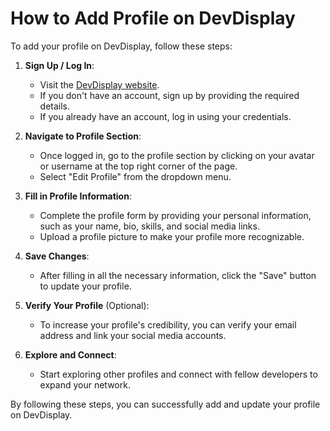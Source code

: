 # How to Add Profile on DevDisplay

To add your profile on DevDisplay, follow these steps:

1. **Sign Up / Log In**:
   - Visit the [DevDisplay website](https://www.devdisplay.com).
   - If you don't have an account, sign up by providing the required details.
   - If you already have an account, log in using your credentials.

2. **Navigate to Profile Section**:
   - Once logged in, go to the profile section by clicking on your avatar or username at the top right corner of the page.
   - Select "Edit Profile" from the dropdown menu.

3. **Fill in Profile Information**:
   - Complete the profile form by providing your personal information, such as your name, bio, skills, and social media links.
   - Upload a profile picture to make your profile more recognizable.

4. **Save Changes**:
   - After filling in all the necessary information, click the "Save" button to update your profile.

5. **Verify Your Profile** (Optional):
   - To increase your profile's credibility, you can verify your email address and link your social media accounts.

6. **Explore and Connect**:
   - Start exploring other profiles and connect with fellow developers to expand your network.

By following these steps, you can successfully add and update your profile on DevDisplay.
